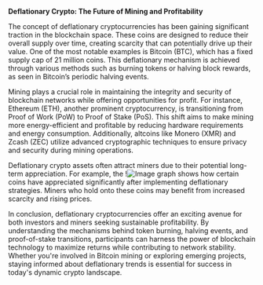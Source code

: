 **Deflationary Crypto: The Future of Mining and Profitability**

The concept of deflationary cryptocurrencies has been gaining significant traction in the blockchain space. These coins are designed to reduce their overall supply over time, creating scarcity that can potentially drive up their value. One of the most notable examples is Bitcoin (BTC), which has a fixed supply cap of 21 million coins. This deflationary mechanism is achieved through various methods such as burning tokens or halving block rewards, as seen in Bitcoin’s periodic halving events.

Mining plays a crucial role in maintaining the integrity and security of blockchain networks while offering opportunities for profit. For instance, Ethereum (ETH), another prominent cryptocurrency, is transitioning from Proof of Work (PoW) to Proof of Stake (PoS). This shift aims to make mining more energy-efficient and profitable by reducing hardware requirements and energy consumption. Additionally, altcoins like Monero (XMR) and Zcash (ZEC) utilize advanced cryptographic techniques to ensure privacy and security during mining operations.

Deflationary crypto assets often attract miners due to their potential long-term appreciation. For example, the !![Image](https://github.com/user-attachments/assets/b6e7b7a2-655e-4d44-8baa-20c566a3cb65) graph shows how certain coins have appreciated significantly after implementing deflationary strategies. Miners who hold onto these coins may benefit from increased scarcity and rising prices.

In conclusion, deflationary cryptocurrencies offer an exciting avenue for both investors and miners seeking sustainable profitability. By understanding the mechanisms behind token burning, halving events, and proof-of-stake transitions, participants can harness the power of blockchain technology to maximize returns while contributing to network stability. Whether you're involved in Bitcoin mining or exploring emerging projects, staying informed about deflationary trends is essential for success in today's dynamic crypto landscape.